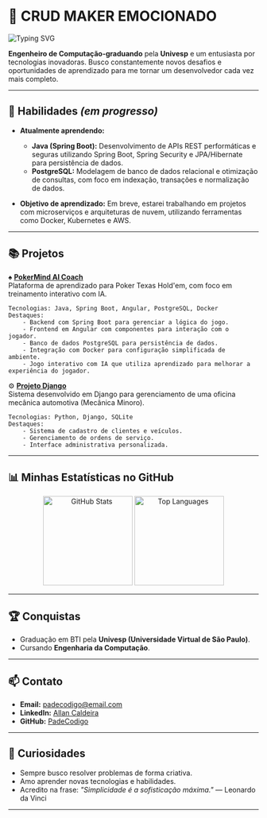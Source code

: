 # 👋 CRUD MAKER EMOCIONADO  

![Typing SVG](https://readme-typing-svg.herokuapp.com/?lines=Hello+World!+I'm+Allan+&+Learner+🚀;Let's+build+something+amazing!&center=true&size=24&color=00bfff&background=FFFFFF00)

**Engenheiro de Computação-graduando** pela **Univesp** e um entusiasta por tecnologias inovadoras. Busco constantemente novos desafios e oportunidades de aprendizado para me tornar um desenvolvedor cada vez mais completo.


---

## 🚀 Habilidades *(em progresso)*

- **Atualmente aprendendo:**
  - **Java (Spring Boot):** Desenvolvimento de APIs REST performáticas e seguras utilizando Spring Boot, Spring Security e JPA/Hibernate para persistência de dados.
  - **PostgreSQL:** Modelagem de banco de dados relacional e otimização de consultas, com foco em indexação, transações e normalização de dados.

- **Objetivo de aprendizado:** Em breve, estarei trabalhando em projetos com microserviços e arquiteturas de nuvem, utilizando ferramentas como Docker, Kubernetes e AWS.

---

## 📚 Projetos

♠️ [**PokerMind AI Coach**](https://github.com/PadeCodigo/PokerMind-AI-Coach)  
Plataforma de aprendizado para Poker Texas Hold'em, com foco em treinamento interativo com IA.

    Tecnologias: Java, Spring Boot, Angular, PostgreSQL, Docker  
    Destaques:
        - Backend com Spring Boot para gerenciar a lógica do jogo.
        - Frontend em Angular com componentes para interação com o jogador.
        - Banco de dados PostgreSQL para persistência de dados.
        - Integração com Docker para configuração simplificada de ambiente.
        - Jogo interativo com IA que utiliza aprendizado para melhorar a experiência do jogador.
        

⚙️ [**Projeto Django**](https://github.com/PadeCodigo/ProjDjango)  
Sistema desenvolvido em Django para gerenciamento de uma oficina mecânica automotiva (Mecânica Minoro).

    Tecnologias: Python, Django, SQLite  
    Destaques:
        - Sistema de cadastro de clientes e veículos.
        - Gerenciamento de ordens de serviço.
        - Interface administrativa personalizada.



---

## 📊 Minhas Estatísticas no GitHub  

<div align="center">
  <img src="https://github-readme-stats.vercel.app/api?username=PadeCodigo&show_icons=true&theme=radical" alt="GitHub Stats" height="180em"/>
  <img src="https://github-readme-stats.vercel.app/api/top-langs/?username=PadeCodigo&layout=compact&theme=radical" alt="Top Languages" height="180em"/>
</div>

---

## 🏆 Conquistas  

- Graduação em BTI pela **Univesp (Universidade Virtual de São Paulo)**.  
- Cursando **Engenharia da Computação**.  

---

## 📫 Contato  

- **Email:** [padecodigo@email.com](mailto:padecodigo@email.com)  
- **LinkedIn:** [Allan Caldeira](https://www.linkedin.com/in/ascaldeira)  
- **GitHub:** [PadeCodigo](https://github.com/PadeCodigo)  

---

## 🎨 Curiosidades  

- Sempre busco resolver problemas de forma criativa.  
- Amo aprender novas tecnologias e habilidades.  
- Acredito na frase: *"Simplicidade é a sofisticação máxima."* — Leonardo da Vinci  

---
